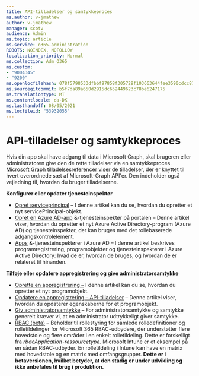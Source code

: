 ```yaml
---
title: API-tilladelser og samtykkeproces
ms.author: v-jmathew
author: v-jmathew
manager: scotv
audience: Admin
ms.topic: article
ms.service: o365-administration
ROBOTS: NOINDEX, NOFOLLOW
localization_priority: Normal
ms.collection: Adm_O365
ms.custom:
- "9004345"
- "9200"
ms.openlocfilehash: 078f5798533dfbbf97858f305729f103663644fee3590cdcc877233041adae81
ms.sourcegitcommit: b5f7da89a650d2915dc652449623c78be6247175
ms.translationtype: MT
ms.contentlocale: da-DK
ms.lasthandoff: 08/05/2021
ms.locfileid: "53932055"
---
```

# <a name="api-permissions-and-consent-process"></a>API-tilladelser og samtykkeproces

Hvis din app skal have adgang til data i Microsoft Graph, skal brugeren eller administratoren give den de rette tilladelser via en samtykkeproces. [Microsoft Graph tilladelsesreferencer viser](https://docs.microsoft.com/graph/permissions-reference) de tilladelser, der er knyttet til hvert overordnede sæt af Microsoft-Graph API'er. Den indeholder også vejledning til, hvordan du bruger tilladelserne.

**Konfigurer eller opdater tjenesteinspektør**

- [Opret serviceprincipal](https://docs.microsoft.com/graph/api/serviceprincipal-post-serviceprincipals) – I denne artikel kan du se, hvordan du opretter et nyt servicePrincipal-objekt.
- [Opret en Azure AD-app](https://docs.microsoft.com/azure/active-directory/develop/howto-create-service-principal-portal) &-tjenesteinspektør på portalen – Denne artikel viser, hvordan du opretter et nyt Azure Active Directory-program (Azure AD) og tjenesteinspektør, der kan bruges med det rollebaserede adgangskontrolelement.
- [Apps](https://docs.microsoft.com/azure/active-directory/develop/app-objects-and-service-principals) &-tjenesteinspektører i Azure AD – I denne artikel beskrives programregistrering, programobjekter og tjenesteinspektører i Azure Active Directory: hvad de er, hvordan de bruges, og hvordan de er relateret til hinanden.

**Tilføje eller opdatere appregistrering og give administratorsamtykke**

- [Oprette en appregistrering –](https://docs.microsoft.com/graph/api/application-post-applications) I denne artikel kan du se, hvordan du opretter et nyt programobjekt.
- [Opdatere en appregistrering – API-tilladelser](https://docs.microsoft.com/graph/api/application-update) – Denne artikel viser, hvordan du opdaterer egenskaberne for et programobjekt.
- [Giv administratorsamtykke](https://docs.microsoft.com/graph/security-authorization#grant-permissions-to-an-application) – For administratorsamtykke og samtykke generelt kræver vi, at en administrator udtrykkeligt giver samtykke.
- [RBAC (beta)](https://docs.microsoft.com/graph/api/resources/rbacapplicationmultiple) – Beholder til rollestyring for samlede rolledefinitioner og rolletildelinger for Microsoft 365 RBAC-udbydere, der understøtter flere hovedstole og flere områder i en enkelt rolletildeling. Dette er forskelligt fra *rbacApplication-ressourcetype.* Microsoft Intune er et eksempel på en sådan RBAC-udbyder. En rolletildeling i Intune kan have en matrix med hovedstole og en matrix med omfangsgrupper. **Dette er i betaversionen, hvilket betyder, at den stadig er under udvikling og ikke anbefales til brug i produktion.**
